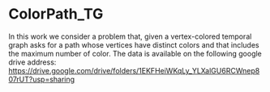 # ColorPath_TG
In this work we consider a problem that, given a vertex-colored temporal graph asks for a path whose vertices have distinct colors and that includes the maximum number of color.
The data is available on the following google drive address:
https://drive.google.com/drive/folders/1EKFHeiWKqLy_YLXalGU6RCWnep807rUT?usp=sharing
